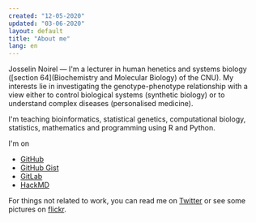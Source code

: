 ```yaml
---
created: "12-05-2020"
updated: "03-06-2020"
layout: default
title: "About me"
lang: en
---
```


Josselin Noirel — I'm a lecturer in human henetics and systems biology ([section 64](Biochemistry and Molecular Biology) of the CNU).  My interests lie in investigating the genotype-phenotype relationship with a view either to control biological systems (synthetic biology) or to understand complex diseases (personalised medicine).

I'm teaching bioinformatics, statistical genetics, computational biology, statistics, mathematics and programming using R and Python.

I'm on

* [GitHub](https://github.com/JosselinNoirel)
* [GitHub Gist](https://gist.github.com/JosselinNoirel)
* [GitLab](https://gitlab.com/josselin.noirel)
* [HackMD](https://hackmd.io/@jnoirel)

For things not related to work, you can read me on [Twitter](https://twitter.com/JosselinNoirel/) or see some pictures on [flickr](https://www.flickr.com/photos/anagrams).

